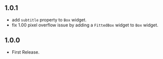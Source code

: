 ## 1.0.1

* add `subtitle` property to `Box` widget.
* fix 1.00 pixel overflow issue by adding a `FittedBox` widget to `Box` widget.

## 1.0.0

* First Release.
